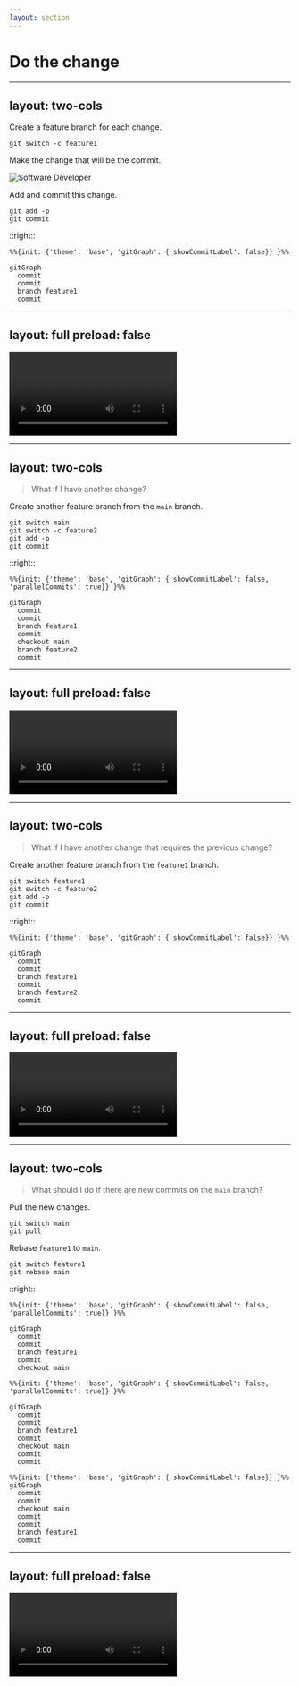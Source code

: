 ```yaml
---
layout: section
---
```


# Do the change

---
layout: two-cols
---

Create a feature branch for each change.

```shell
git switch -c feature1
```

<v-click>

Make the change that will be the commit.

![Software Developer](/images/software-developer.png)

</v-click>

<v-click>

Add and commit this change.

```shell
git add -p
git commit
```

</v-click>

::right::

```mermaid {scale: 0.8}
%%{init: {'theme': 'base', 'gitGraph': {'showCommitLabel': false}} }%%

gitGraph
  commit
  commit
  branch feature1
  commit
```

---
layout: full
preload: false
---

<video autoplay controls onloadstart="this.playbackRate = 0.67;">
  <source src="/videos/do-the-change-feature1.webm" type="video/webm">
</video>

---
layout: two-cols
---

> What if I have another change?

<v-click>

Create another feature branch from the `main` branch.

```shell
git switch main
git switch -c feature2
git add -p
git commit
```

</v-click>

::right::

<div v-after>

```mermaid {scale: 0.8}
%%{init: {'theme': 'base', 'gitGraph': {'showCommitLabel': false, 'parallelCommits': true}} }%%

gitGraph
  commit
  commit
  branch feature1
  commit
  checkout main
  branch feature2
  commit
```

</div>

---
layout: full
preload: false
---

<video autoplay controls onloadstart="this.playbackRate = 0.67;">
  <source src="/videos/do-the-change-feature2.webm" type="video/webm">
</video>

---
layout: two-cols
---

> What if I have another change that requires the previous change?

<v-click>

Create another feature branch from the `feature1` branch.

```shell
git switch feature1
git switch -c feature2
git add -p
git commit
```

</v-click>

::right::

<div v-after>

```mermaid {scale: 0.8}
%%{init: {'theme': 'base', 'gitGraph': {'showCommitLabel': false}} }%%

gitGraph
  commit
  commit
  branch feature1
  commit
  branch feature2
  commit
```

</div>

---
layout: full
preload: false
---

<video autoplay controls onloadstart="this.playbackRate = 0.67;">
  <source src="/videos/do-the-change-feature1-feature2.webm" type="video/webm">
</video>

---
layout: two-cols
---

> What should I do if there are new commits on the `main` branch?

<v-click>

Pull the new changes.

```shell
git switch main
git pull
```

</v-click>

<v-click>

Rebase `feature1` to `main`.

```shell
git switch feature1
git rebase main
```

</v-click>

::right::

<div v-click="[0, 1]" class="absolute">

```mermaid {scale: 0.8}
%%{init: {'theme': 'base', 'gitGraph': {'showCommitLabel': false, 'parallelCommits': true}} }%%

gitGraph
  commit
  commit
  branch feature1
  commit
  checkout main
```

</div>

<div v-click="[1, 2]" class="absolute">

```mermaid {scale: 0.8}
%%{init: {'theme': 'base', 'gitGraph': {'showCommitLabel': false, 'parallelCommits': true}} }%%

gitGraph
  commit
  commit
  branch feature1
  commit
  checkout main
  commit
  commit
```

</div>

<div v-click="2" class="absolute">

```mermaid {scale: 0.8}
%%{init: {'theme': 'base', 'gitGraph': {'showCommitLabel': false}} }%%
gitGraph
  commit
  commit
  checkout main
  commit
  commit
  branch feature1
  commit
```

</div>

---
layout: full
preload: false
---

<video autoplay controls onloadstart="this.playbackRate = 0.67;">
  <source src="/videos/do-the-change-new-commits.webm" type="video/webm">
</video>
